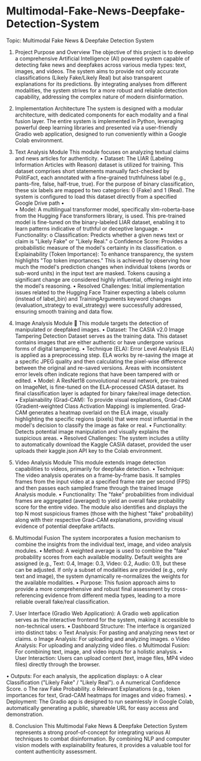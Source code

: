 # Multimodal-Fake-News-Deepfake-Detection-System
Topic:
Multimodal Fake News & Deepfake Detection System 
1. Project Purpose and Overview
The objective of this project is to develop a comprehensive Artificial Intelligence (AI) powered system capable of detecting fake news and deepfakes across various media types: text, images, and videos. The system aims to provide not only accurate classifications (Likely Fake/Likely Real) but also transparent explanations for its predictions. By integrating analyses from different modalities, the system strives for a more robust and reliable detection capability, addressing the complex nature of modern disinformation.

2. Implementation Architecture
The system is designed with a modular architecture, with dedicated components for each modality and a final fusion layer. The entire system is implemented in Python, leveraging powerful deep learning libraries and presented via a user-friendly Gradio web application, designed to run conveniently within a Google Colab environment.
3. Text Analysis Module 
This module focuses on analyzing textual claims and news articles for authenticity.
•	Dataset: The LIAR (Labeling Information Articles with Reason) dataset is utilized for training. This dataset comprises short statements manually fact-checked by PolitiFact, each annotated with a fine-grained truthfulness label (e.g., pants-fire, false, half-true, true). For the purpose of binary classification, these six labels are mapped to two categories: 0 (Fake) and 1 (Real). The system is configured to load this dataset directly from a specified Google Drive path 
•	 
•	Model: A multilingual transformer model, specifically xlm-roberta-base from the Hugging Face transformers library, is used. This pre-trained model is fine-tuned on the binary-labeled LIAR dataset, enabling it to learn patterns indicative of truthful or deceptive language.
•	Functionality:
o	Classification: Predicts whether a given news text or claim is "Likely Fake" or "Likely Real."
o	Confidence Score: Provides a probabilistic measure of the model's certainty in its classification.
o	Explainability (Token Importance): To enhance transparency, the system highlights "Top token importances." This is achieved by observing how much the model's prediction changes when individual tokens (words or sub-word units) in the input text are masked. Tokens causing a significant change are considered highly influential, offering insight into the model's reasoning.
•	Resolved Challenges: Initial implementation issues related to the Hugging Face Trainer expecting a labels column (instead of label_bin) and TrainingArguments keyword changes (evaluation_strategy to eval_strategy) were successfully addressed, ensuring smooth training and data flow.
 

4. Image Analysis Module 📸
This module targets the detection of manipulated or deepfaked images.
•	Dataset: The CASIA v2.0 Image Tampering Detection Dataset serves as the training data. This dataset contains images that are either authentic or have undergone various forms of digital tampering.
•	Technique (ELA): Error Level Analysis (ELA) is applied as a preprocessing step. ELA works by re-saving the image at a specific JPEG quality and then calculating the pixel-wise difference between the original and re-saved versions. Areas with inconsistent error levels often indicate regions that have been tampered with or edited.
•	Model: A ResNet18 convolutional neural network, pre-trained on ImageNet, is fine-tuned on the ELA-processed CASIA dataset. Its final classification layer is adapted for binary fake/real image detection.
•	Explainability (Grad-CAM): To provide visual explanations, Grad-CAM (Gradient-weighted Class Activation Mapping) is implemented. Grad-CAM generates a heatmap overlaid on the ELA image, visually highlighting the specific regions (pixels) that were most influential in the model's decision to classify the image as fake or real.
•	Functionality: Detects potential image manipulation and visually explains the suspicious areas.
•	Resolved Challenges: The system includes a utility to automatically download the Kaggle CASIA dataset, provided the user uploads their kaggle.json API key to the Colab environment.
 
5. Video Analysis Module 
This module extends image detection capabilities to videos, primarily for deepfake detection.
•	Technique: The video analysis operates on a frame-by-frame basis. It samples frames from the input video at a specified frame rate per second (FPS) and then passes each sampled frame through the trained Image Analysis module.
•	Functionality: The "fake" probabilities from individual frames are aggregated (averaged) to yield an overall fake probability score for the entire video. The module also identifies and displays the top N most suspicious frames (those with the highest "fake" probability) along with their respective Grad-CAM explanations, providing visual evidence of potential deepfake artifacts.
 

6. Multimodal Fusion 
The system incorporates a fusion mechanism to combine the insights from the individual text, image, and video analysis modules.
•	Method: A weighted average is used to combine the "fake" probability scores from each available modality. Default weights are assigned (e.g., Text: 0.4, Image: 0.3, Video: 0.2, Audio: 0.1), but these can be adjusted. If only a subset of modalities are provided (e.g., only text and image), the system dynamically re-normalizes the weights for the available modalities.
•	Purpose: This fusion approach aims to provide a more comprehensive and robust final assessment by cross-referencing evidence from different media types, leading to a more reliable overall fake/real classification.
 


7. User Interface (Gradio Web Application):
A Gradio web application serves as the interactive frontend for the system, making it accessible to non-technical users.
•	Dashboard Structure: The interface is organized into distinct tabs:
o	Text Analysis: For pasting and analyzing news text or claims.
o	Image Analysis: For uploading and analyzing images.
o	Video Analysis: For uploading and analyzing video files.
o	Multimodal Fusion: For combining text, image, and video inputs for a holistic analysis.
•	User Interaction: Users can upload content (text, image files, MP4 video files) directly through the browser.
 
•	Outputs: For each analysis, the application displays:
o	A clear Classification ("Likely Fake" / "Likely Real").
o	A numerical Confidence Score.
o	The raw Fake Probability.
o	Relevant Explanations (e.g., token importances for text, Grad-CAM heatmaps for images and video frames).
•	Deployment: The Gradio app is designed to run seamlessly in Google Colab, automatically generating a public, shareable URL for easy access and demonstration.
 
 

8. Conclusion 
This Multimodal Fake News & Deepfake Detection System represents a strong proof-of-concept for integrating various AI techniques to combat disinformation. By combining NLP and computer vision models with explainability features, it provides a valuable tool for content authenticity assessment.
